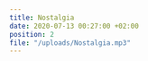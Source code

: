 ```yaml
---
title: Nostalgia
date: 2020-07-13 00:27:00 +02:00
position: 2
file: "/uploads/Nostalgia.mp3"
---
```


